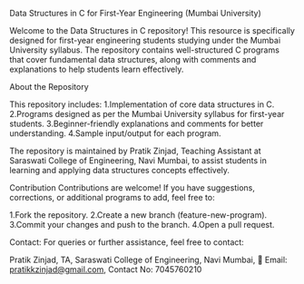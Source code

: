 Data Structures in C for First-Year Engineering (Mumbai University)


Welcome to the Data Structures in C repository! This resource is specifically designed for first-year engineering students studying under the Mumbai University syllabus. The repository contains well-structured C programs that cover fundamental data structures, along with comments and explanations to help students learn effectively.

About the Repository

This repository includes:
1.Implementation of core data structures in C.
2.Programs designed as per the Mumbai University syllabus for first-year students.
3.Beginner-friendly explanations and comments for better understanding.
4.Sample input/output for each program.

The repository is maintained by Pratik Zinjad, Teaching Assistant at Saraswati College of Engineering, Navi Mumbai, to assist students in learning and applying data structures concepts effectively.


Contribution
Contributions are welcome! If you have suggestions, corrections, or additional programs to add, feel free to:

1.Fork the repository.
2.Create a new branch (feature-new-program).
3.Commit your changes and push to the branch.
4.Open a pull request.





Contact:
For queries or further assistance, feel free to contact:



Pratik Zinjad,
TA, Saraswati College of Engineering, Navi Mumbai,
📧 Email: pratikkzinjad@gmail.com,
Contact No: 7045760210

